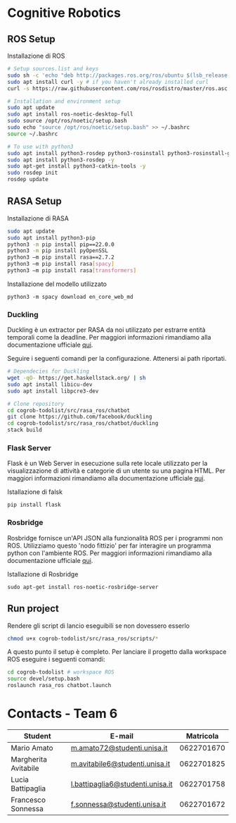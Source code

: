 # Cognitive Robotics

## ROS Setup

Installazione di ROS

```bash
# Setup sources.list and keys
sudo sh -c 'echo "deb http://packages.ros.org/ros/ubuntu $(lsb_release -sc) main" > /etc/apt/sources.list.d/ros-latest.list'
sudo apt install curl -y # if you haven't already installed curl
curl -s https://raw.githubusercontent.com/ros/rosdistro/master/ros.asc | sudo apt-key add -

# Installation and environment setup
sudo apt update
sudo apt install ros-noetic-desktop-full
sudo source /opt/ros/noetic/setup.bash
sudo echo "source /opt/ros/noetic/setup.bash" >> ~/.bashrc
source ~/.bashrc

# To use with python3
sudo apt install python3-rosdep python3-rosinstall python3-rosinstall-generator python3-wstool build-essential -y
sudo apt install python3-rosdep -y
sudo apt-get install python3-catkin-tools -y
sudo rosdep init
rosdep update
```



## RASA Setup

Installazione di RASA

```bash
sudo apt update
sudo apt install python3-pip
python3 -m pip install pip==22.0.0
python3 -m pip install pyOpenSSL
python3 –m pip install rasa==2.7.2
python3 –m pip install rasa[spacy]
python3 –m pip install rasa[transformers]
```

Installazione del modello utilizzato

```
python3 -m spacy download en_core_web_md
```



### Duckling

Duckling è un extractor per RASA da noi utilizzato per estrarre entità temporali come la deadline. Per maggiori informazioni rimandiamo alla documentazione ufficiale [qui](https://rasa.com/docs/rasa/2.x/components#ducklingentityextractor).

Seguire i seguenti comandi per la configurazione. Attenersi ai path riportati.

```bash
# Dependecies for Duckling
wget -qO- https://get.haskellstack.org/ | sh 
sudo apt install libicu-dev
sudo apt install libpcre3-dev

# Clone repository
cd cogrob-todolist/src/rasa_ros/chatbot 
git clone https://github.com/facebook/duckling
cd cogrob-todolist/src/rasa_ros/chatbot/duckling
stack build
```



### Flask Server
Flask è un Web Server in esecuzione sulla rete locale utilizzato per la visualizzazione di attività e categorie di un utente su una pagina HTML. Per maggiori informazioni rimandiamo alla documentazione ufficiale [qui](https://flask.palletsprojects.com/en/2.2.x/).

Istallazione di falsk

```
pip install flask
```



### Rosbridge 
Rosbridge fornisce un'API JSON alla funzionalità ROS per i programmi non ROS. Utilizziamo questo 'nodo fittizio' per far interagire un programma python con l'ambiente ROS. Per maggiori informazioni rimandiamo alla documentazione ufficiale [qui](http://wiki.ros.org/rosbridge_suite).

Istallazione di Rosbridge

```
sudo apt-get install ros-noetic-rosbridge-server
```



## Run project

Rendere gli script di lancio eseguibili se non dovessero esserlo

```bash
chmod u+x cogrob-todolist/src/rasa_ros/scripts/*
```

A questo punto il setup è completo. Per lanciare il progetto dalla workspace ROS eseguire i seguenti comandi:

```bash
cd cogrob-todolist # workspace ROS
source devel/setup.bash
roslaunch rasa_ros chatbot.launch
```



# Contacts - Team 6

| Student            | E-mail | Matricola |
| ------------------ | ------ | --------- |
| Mario Amato        | m.amato72@studenti.unisa.it | 0622701670 |
| Margherita Avitabile   | m.avitabile6@studenti.unisa.it | 0622701825 |
| Lucia Battipaglia| l.battipaglia6@studenti.unisa.it | 0622701758 |
| Francesco Sonnessa | f.sonnessa@studenti.unisa.it | 0622701672 |
